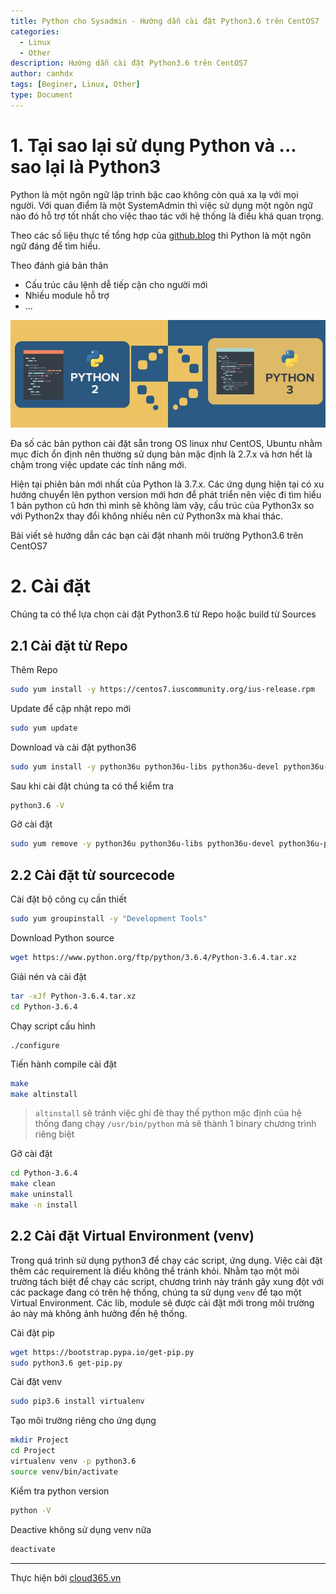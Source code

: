 ```yaml
---
title: Python cho Sysadmin - Hướng dẫn cài đặt Python3.6 trên CentOS7
categories:
  - Linux
  - Other
description: Hướng dẫn cài đặt Python3.6 trên CentOS7
author: canhdx
tags: [Beginer, Linux, Other]
type: Document
---
```


# 1. Tại sao lại sử dụng Python và ... sao lại là Python3

Python là một ngôn ngữ lập trình bậc cao không còn quá xa lạ với mọi người. Với quan điểm là một SystemAdmin thì việc sử dụng một ngôn ngữ nào đó hỗ trợ tốt nhất cho việc thao tác với hệ thống là điều khá quan trọng. 

Theo các số liệu thực tế tổng hợp của [github.blog](https://github.blog/2018-11-15-state-of-the-octoverse-top-programming-languages/) thì Python là một ngôn ngữ đáng để tìm hiểu.

Theo đánh giá bản thân 
- Cấu trúc câu lệnh dễ tiếp cận cho người mới
- Nhiều module hỗ trợ 
- ...

![](/images/img-python/python2-vs-python3.jpg)

Đa số các bản python cài đặt sẵn trong OS linux như CentOS, Ubuntu nhằm mục đích ổn định nên thường sử dụng bản mặc định là 2.7.x và hơn hết là chậm trong việc update các tính năng mới.

Hiện tại phiên bản mới nhất của Python là 3.7.x. Các ứng dụng hiện tại có xu hướng chuyển lên python version mới hơn để phát triển nên việc đi tìm hiểu 1 bản python cũ hơn thì mình sẽ không làm vậy, cấu trúc của Python3x so với Python2x thay đổi không nhiều nên cứ Python3x mà khai thác. 

Bài viết sẽ hướng dẫn các bạn cài đặt nhanh môi trường Python3.6 trên CentOS7

# 2. Cài đặt 
Chúng ta có thể lựa chọn cài đặt Python3.6 từ Repo hoặc build từ Sources

## 2.1 Cài đặt từ Repo

Thêm Repo 
```sh 
sudo yum install -y https://centos7.iuscommunity.org/ius-release.rpm
```

Update để cập nhật repo mới 
```sh 
sudo yum update
```

Download và cài đặt python36
```sh 
sudo yum install -y python36u python36u-libs python36u-devel python36u-pip
```

Sau khi cài đặt chúng ta có thể kiểm tra 
```sh 
python3.6 -V
```

Gỡ cài đặt 
```sh 
sudo yum remove -y python36u python36u-libs python36u-devel python36u-pip
```

## 2.2 Cài đặt từ sourcecode

Cài đặt bộ công cụ cần thiết
```sh 
sudo yum groupinstall -y "Development Tools"
```

Download Python source 
```sh 
wget https://www.python.org/ftp/python/3.6.4/Python-3.6.4.tar.xz
```

Giải nén và cài đặt 
```sh
tar -xJf Python-3.6.4.tar.xz
cd Python-3.6.4
```

Chạy script cấu hình
```
./configure
```

Tiến hành compile cài đặt 
```sh 
make 
make altinstall
```
> `altinstall` sẽ tránh việc ghi đè thay thế python mặc định của hệ thống đang chạy `/usr/bin/python` mà sẽ thành 1 binary chương trình riêng biệt 

Gỡ cài đặt 
```sh 
cd Python-3.6.4
make clean
make uninstall
make -n install
```

## 2.2 Cài đặt Virtual Environment (venv)

Trong quá trình sử dụng python3 để chạy các script, ứng dụng. Việc cài đặt thêm các requirement là điều không thể tránh khỏi. Nhằm tạo một môi trường tách biệt để chạy các script, chương trình này tránh gây xung đột với các package đang có trên hệ thống, chúng ta sử dụng `venv` để tạo một Virtual Environment. Các lib, module sẽ được cài đặt mới trong môi trường ảo này mà không ảnh hưởng đến hệ thống.

Cài đặt pip
```sh 
wget https://bootstrap.pypa.io/get-pip.py
sudo python3.6 get-pip.py
```

Cài đặt venv
```sh 
sudo pip3.6 install virtualenv
```

Tạo môi trường riêng cho ứng dụng 
```sh 
mkdir Project
cd Project
virtualenv venv -p python3.6
source venv/bin/activate
```

Kiểm tra python version 
```sh 
python -V
```

Deactive không sử dụng venv nữa
```sh
deactivate
```

---
Thực hiện bởi <a href="https://cloud365.vn/" target="_blank">cloud365.vn</a>
